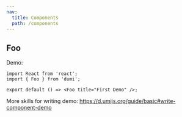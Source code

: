 ```yaml
---
nav:
  title: Components
  path: /components
---
```


## Foo

Demo:

```tsx
import React from 'react';
import { Foo } from 'dumi';

export default () => <Foo title="First Demo" />;
```

More skills for writing demo: https://d.umijs.org/guide/basic#write-component-demo
